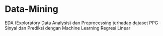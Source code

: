 # Data-Mining
EDA (Exploratory Data Analysis) dan Preprocessing terhadap dataset PPG Sinyal dan Prediksi dengan Machine Learning Regresi Linear
